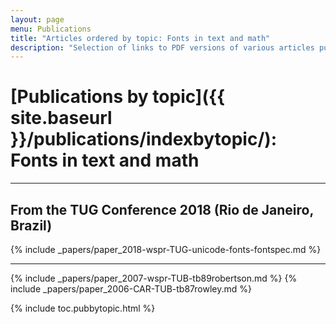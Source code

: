 ```yaml
---
layout: page
menu: Publications
title: "Articles ordered by topic: Fonts in text and math"
description: "Selection of links to PDF versions of various articles published by the LaTeX3 project and links to videos of their conference presentations ordered by major topics."
---
```


# [Publications by topic]({{ site.baseurl }}/publications/indexbytopic/): Fonts in text and math


<hr class="conference-start">

## From the TUG Conference 2018 (Rio de Janeiro, Brazil)
{% include _papers/paper_2018-wspr-TUG-unicode-fonts-fontspec.md %}

<hr class="conference-end">


{% include _papers/paper_2007-wspr-TUB-tb89robertson.md %}
{% include _papers/paper_2006-CAR-TUB-tb87rowley.md %}




<div class="row">{% include toc.pubbytopic.html %}</div>
<div id="div_vgwpixel"></div>



